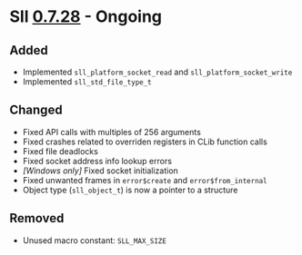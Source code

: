 # Sll [0.7.28] - Ongoing

## Added

- Implemented `sll_platform_socket_read` and `sll_platform_socket_write`
- Implemented `sll_std_file_type_t`

## Changed

- Fixed API calls with multiples of 256 arguments
- Fixed crashes related to overriden registers in CLib function calls
- Fixed file deadlocks
- Fixed socket address info lookup errors
- *\[Windows only\]* Fixed socket initialization
- Fixed unwanted frames in `error$create` and `error$from_internal`
- Object type (`sll_object_t`) is now a pointer to a structure

## Removed

- Unused macro constant: `SLL_MAX_SIZE`

[0.7.28]: https://github.com/sl-lang/sll/compare/sll-v0.7.27...main

